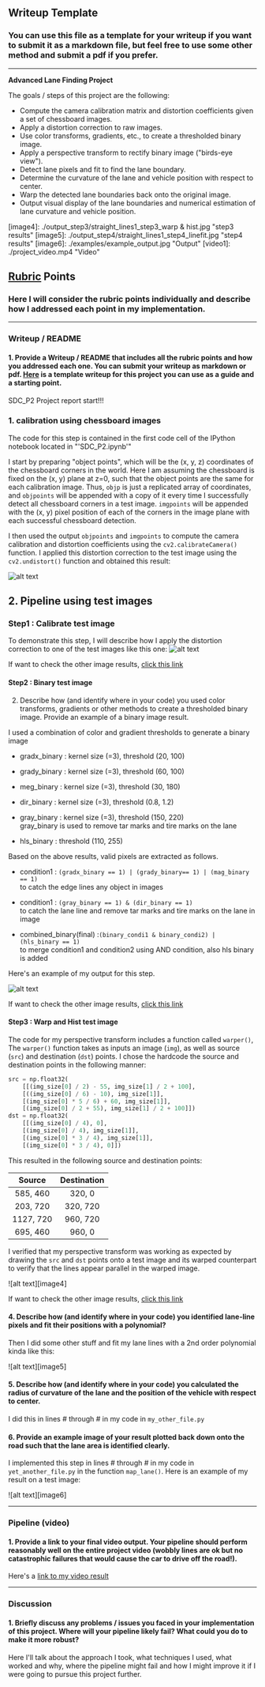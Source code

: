 ## Writeup Template

### You can use this file as a template for your writeup if you want to submit it as a markdown file, but feel free to use some other method and submit a pdf if you prefer.

---

**Advanced Lane Finding Project**

The goals / steps of this project are the following:

* Compute the camera calibration matrix and distortion coefficients given a set of chessboard images.
* Apply a distortion correction to raw images.
* Use color transforms, gradients, etc., to create a thresholded binary image.
* Apply a perspective transform to rectify binary image ("birds-eye view").
* Detect lane pixels and fit to find the lane boundary.
* Determine the curvature of the lane and vehicle position with respect to center.
* Warp the detected lane boundaries back onto the original image.
* Output visual display of the lane boundaries and numerical estimation of lane curvature and vehicle position.

[//]: # (Image References)

[image1]: ./output_chessboard_cal/calibrated1.jpg "Undistorted"
[image2]: ./output_step1/straight_lines1_step1_cal.jpg "step1 results"
[image3]: ./output_step2/straight_lines1_step2_binary.jpg "step2 results"
[image4]: ./output_step3/straight_lines1_step3_warp & hist.jpg "step3 results"
[image5]: ./output_step4/straight_lines1_step4_linefit.jpg "step4 results"
[image6]: ./examples/example_output.jpg "Output"
[video1]: ./project_video.mp4 "Video"

## [Rubric](https://review.udacity.com/#!/rubrics/571/view) Points

### Here I will consider the rubric points individually and describe how I addressed each point in my implementation.  

---

### Writeup / README

#### 1. Provide a Writeup / README that includes all the rubric points and how you addressed each one.  You can submit your writeup as markdown or pdf.  [Here](https://github.com/udacity/CarND-Advanced-Lane-Lines/blob/master/writeup_template.md) is a template writeup for this project you can use as a guide and a starting point.  

SDC_P2 Project report start!!!

### 1. calibration using chessboard images 

The code for this step is contained in the first code cell of the IPython notebook located in "'SDC_P2.ipynb'" 

I start by preparing "object points", which will be the (x, y, z) coordinates of the chessboard corners in the world. Here I am assuming the chessboard is fixed on the (x, y) plane at z=0, such that the object points are the same for each calibration image.  Thus, `objp` is just a replicated array of coordinates, and `objpoints` will be appended with a copy of it every time I successfully detect all chessboard corners in a test image.  `imgpoints` will be appended with the (x, y) pixel position of each of the corners in the image plane with each successful chessboard detection.  

I then used the output `objpoints` and `imgpoints` to compute the camera calibration and distortion coefficients using the `cv2.calibrateCamera()` function.  I applied this distortion correction to the test image using the `cv2.undistort()` function and obtained this result: 

![alt text][image1]



## 2. Pipeline using test images

### Step1 : Calibrate test image

To demonstrate this step, I will describe how I apply the distortion correction to one of the test images like this one:
![alt text][image2]

If want to check the other image results, [click this link](./output_step1)

#### Step2 : Binary test image

2. Describe how (and identify where in your code) you used color transforms, gradients or other methods to create a thresholded binary image.  Provide an example of a binary image result.

I used a combination of color and gradient thresholds to generate a binary image
  - gradx_binary : kernel size (=3), threshold (20, 100)
  
  
  - grady_binary : kernel size (=3), threshold (60, 100)
  
  
  - meg_binary : kernel size (=3), threshold (30, 180)
  
  
  - dir_binary : kernel size (=3), threshold (0.8, 1.2)
  
  
  - gray_binary : kernel size (=3), threshold (150, 220)  
      gray_binary is used to remove tar marks and tire marks on the lane
      
      
  - hls_binary : threshold (110, 255)
 
 Based on the above results, valid pixels are extracted as follows.

  - condition1 : `(gradx_binary == 1) | (grady_binary== 1) | (mag_binary == 1)`  
    to catch the edge lines any object in images
    
    
  - condition1 : `(gray_binary == 1) & (dir_binary == 1)`  
    to catch the lane line and remove tar marks and tire marks on the lane in image
    
    
  - combined_binary(final) :`(binary_condi1 & binary_condi2) | (hls_binary == 1)`  
    to merge condition1 and condition2 using AND condition, also hls binary is added

Here's an example of my output for this step. 

![alt text][image3]

If want to check the other image results, [click this link](./output_step2)



#### Step3 : Warp and Hist test image 


The code for my perspective transform includes a function called `warper()`, The `warper()` function takes as inputs an image (`img`), as well as source (`src`) and destination (`dst`) points.  I chose the hardcode the source and destination points in the following manner:

```python
src = np.float32(
    [[(img_size[0] / 2) - 55, img_size[1] / 2 + 100],
    [((img_size[0] / 6) - 10), img_size[1]],
    [(img_size[0] * 5 / 6) + 60, img_size[1]],
    [(img_size[0] / 2 + 55), img_size[1] / 2 + 100]])
dst = np.float32(
    [[(img_size[0] / 4), 0],
    [(img_size[0] / 4), img_size[1]],
    [(img_size[0] * 3 / 4), img_size[1]],
    [(img_size[0] * 3 / 4), 0]])
```

This resulted in the following source and destination points:

| Source        | Destination   | 
|:-------------:|:-------------:| 
| 585, 460      | 320, 0        | 
| 203, 720      | 320, 720      |
| 1127, 720     | 960, 720      |
| 695, 460      | 960, 0        |

I verified that my perspective transform was working as expected by drawing the `src` and `dst` points onto a test image and its warped counterpart to verify that the lines appear parallel in the warped image.

![alt text][image4]

If want to check the other image results, [click this link](./output_step3)

#### 4. Describe how (and identify where in your code) you identified lane-line pixels and fit their positions with a polynomial?

Then I did some other stuff and fit my lane lines with a 2nd order polynomial kinda like this:

![alt text][image5]

#### 5. Describe how (and identify where in your code) you calculated the radius of curvature of the lane and the position of the vehicle with respect to center.

I did this in lines # through # in my code in `my_other_file.py`

#### 6. Provide an example image of your result plotted back down onto the road such that the lane area is identified clearly.

I implemented this step in lines # through # in my code in `yet_another_file.py` in the function `map_lane()`.  Here is an example of my result on a test image:

![alt text][image6]

---

### Pipeline (video)

#### 1. Provide a link to your final video output.  Your pipeline should perform reasonably well on the entire project video (wobbly lines are ok but no catastrophic failures that would cause the car to drive off the road!).

Here's a [link to my video result](./project_video.mp4)

---

### Discussion

#### 1. Briefly discuss any problems / issues you faced in your implementation of this project.  Where will your pipeline likely fail?  What could you do to make it more robust?

Here I'll talk about the approach I took, what techniques I used, what worked and why, where the pipeline might fail and how I might improve it if I were going to pursue this project further.  

